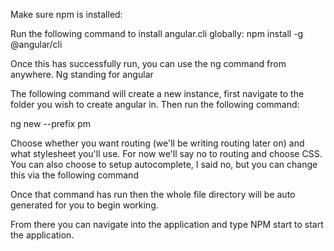 Make sure npm is installed:

Run the following command to install angular.cli globally: 
    npm install -g @angular/cli 

Once this has successfully run, you can use the ng command from anywhere. Ng standing for angular 

The following command will create a new instance, first navigate to the folder you wish to create angular in. Then run the following command:

ng new <project-name> --prefix pm

Choose whether you want routing (we'll be writing routing later on) and what stylesheet you'll use. For now we'll say no to routing and choose CSS. You can also choose to setup autocomplete, I said no, but you can change this via the following command <ng completion>

Once that command has run then the whole file directory will be auto generated for you to begin working.

From there you can navigate into the application and type 
    NPM start 
to start the application.

